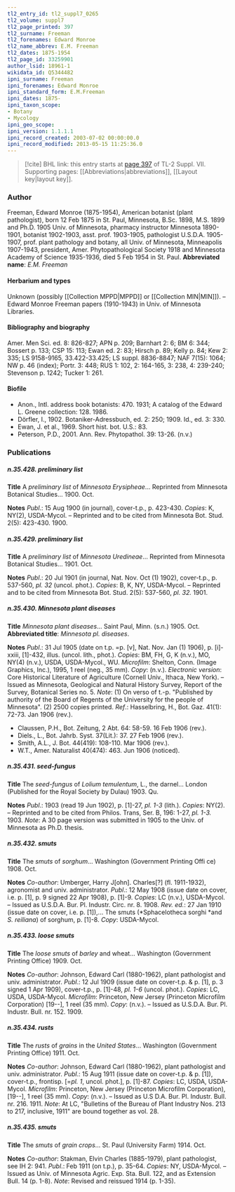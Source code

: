 ```yaml
---
tl2_entry_id: tl2_suppl7_0265
tl2_volume: suppl7
tl2_page_printed: 397
tl2_surname: Freeman
tl2_forenames: Edward Monroe
tl2_name_abbrev: E.M. Freeman
tl2_dates: 1875-1954
tl2_page_id: 33259901
author_lsid: 18961-1
wikidata_id: Q5344482
ipni_surname: Freeman
ipni_forenames: Edward Monroe
ipni_standard_form: E.M.Freeman
ipni_dates: 1875-
ipni_taxon_scope: 
- Botany
- Mycology
ipni_geo_scope: 
ipni_version: 1.1.1.1
ipni_record_created: 2003-07-02 00:00:00.0
ipni_record_modified: 2013-05-15 11:25:36.0
---
```



> [!cite] BHL link: this entry starts at [page 397](https://www.biodiversitylibrary.org/page/33259901) of TL-2 Suppl. VII.
> Supporting pages: [[Abbreviations|abbreviations]], [[Layout key|layout key]].

### Author

Freeman, Edward Monroe (1875-1954), American botanist (plant pathologist), born 12 Feb 1875 in St. Paul, Minnesota, B.Sc. 1898, M.S. 1899 and Ph.D. 1905 Univ. of Minnesota, pharmacy instructor Minnesota 1890-1901, botanist 1902-1903, asst. prof. 1903-1905, pathologist U.S.D.A. 1905-1907, prof. plant pathology and botany, all Univ. of Minnesota, Minneapolis 1907-1943, president, Amer. Phytopathological Society 1918 and Minnesota Academy of Science 1935-1936, died 5 Feb 1954 in St. Paul. 
**Abbreviated name**: *E.M. Freeman*

#### Herbarium and types

Unknown (possibly [[Collection MPPD|MPPD]] or [[Collection MIN|MIN]]). – Edward Monroe Freeman papers (1910-1943) in Univ. of Minnesota Libraries.

#### Bibliography and biography

Amer. Men Sci. ed. 8: 826-827; APN p. 209; Barnhart 2: 6; BM 6: 344; Bossert p. 133; CSP 15: 113; Ewan ed. 2: 83; Hirsch p. 89; Kelly p. 84; Kew 2: 335; LS 9158-9165, 33.422-33.425; LS suppl. 8836-8847; NAF 7(15): 1064; NW p. 46 (index); Portr. 3: 448; RUS 1: 102, 2: 164-165, 3: 238, 4: 239-240; Stevenson p. 1242; Tucker 1: 261.

#### Biofile

- Anon., Intl. address book botanists: 470. 1931; A catalog of the Edward L. Greene collection: 128. 1986.
- Dörfler, I., 1902. Botaniker-Adressbuch, ed. 2: 250; 1909. Id., ed. 3: 330.
- Ewan, J. et al., 1969. Short hist. bot. U.S.: 83.
- Peterson, P.D., 2001. Ann. Rev. Phytopathol. 39: 13-26. (n.v.)

### Publications

##### n.35.428. preliminary list

**Title**
A *preliminary list* of *Minnesota Erysipheae*... Reprinted from Minnesota Botanical Studies... 1900. Oct.

**Notes**
*Publ*.: 15 Aug 1900 (in journal), cover-t.p., p. 423-430. *Copies*: K, NY(2), USDA-Mycol. – Reprinted and to be cited from Minnesota Bot. Stud. 2(5): 423-430. 1900.

##### n.35.429. preliminary list

**Title**
A *preliminary list* of *Minnesota Uredineae*... Reprinted from Minnesota Botanical Studies... 1901. Oct.

**Notes**
*Publ*.: 20 Jul 1901 (in journal, Nat. Nov. Oct (1) 1902), cover-t.p., p. 537-560, *pl. 32* (uncol. phot.). *Copies*: B, K, NY, USDA-Mycol. – Reprinted and to be cited from Minnesota Bot. Stud. 2(5): 537-560, *pl. 32.* 1901.

##### n.35.430. Minnesota plant diseases

**Title**
*Minnesota plant diseases*... Saint Paul, Minn. (s.n.) 1905. Oct.
**Abbreviated title**: *Minnesota pl. diseases*.

**Notes**
*Publ*.: 31 Jul 1905 (date on t.p. =p. \[v\], Nat. Nov. Jan (1) 1906), p. \[i\]-xxiii, \[1\]-432, illus. (uncol. lith., phot.). *Copies*: BM, FH, G, K (n.v.), MO, NY(4) (n.v.), USDA, USDA-Mycol., WU. *Microfilm*: Shelton, Conn. (Image Graphics, Inc.), 1995, 1 reel (neg., 35 mm). *Copy*: (n.v.). *Electronic version*: Core Historical Literature of Agriculture (Cornell Univ., Ithaca, New York). – Issued as Minnesota, Geological and Natural History Survey, Report of the Survey, Botanical Series no. 5.
*Note*: (1) On verso of t.-p. "Published by authority of the Board of Regents of the University for the people of Minnesota". (2) 2500 copies printed.
*Ref*.: Hasselbring, H., Bot. Gaz. 41(1): 72-73. Jan 1906 (rev.).
- Claussen, P.H., Bot. Zeitung, 2 Abt. 64: 58-59. 16 Feb 1906 (rev.).
- Diels., L., Bot. Jahrb. Syst. 37(Lit.): 37. 27 Feb 1906 (rev.).
- Smith, A.L., J. Bot. 44(419): 108-110. Mar 1906 (rev.).
- W.T., Amer. Naturalist 40(474): 463. Jun 1906 (noticed).

##### n.35.431. seed-fungus

**Title**
The *seed-fungus* of *Lolium temulentum*, L., the darnel... London (Published for the Royal Society by Dulau) 1903. Qu.

**Notes**
*Publ*.: 1903 (read 19 Jun 1902), p. \[1\]-27, *pl. 1-3* (lith.). *Copies*: NY(2). – Reprinted and to be cited from Philos. Trans, Ser. B, 196: 1-27, *pl. 1-3.* 1903.
*Note*: A 30 page version was submitted in 1905 to the Univ. of Minnesota as Ph.D. thesis.

##### n.35.432. smuts

**Title**
The *smuts* of *sorghum*... Washington (Government Printing Offi ce) 1908. Oct.

**Notes**
*Co-author*: Umberger, Harry J\[ohn\]. Charles\[?\] (fl. 1911-1932), agronomist and univ. administrator.
*Publ*.: 12 May 1908 (issue date on cover, i.e. p. \[1\], p. 9 signed 22 Apr 1908), p. \[1\]-9. *Copies*: LC (n.v.), USDA-Mycol. – Issued as U.S.D.A. Bur. Pl. Industr. Circ. nr. 8. 1908.
*Rev. ed.*: 27 Jan 1910 (issue date on cover, i.e. p. \[1\]),... The smuts (*Sphacelotheca sorghi *and *S. reiliana*) of sorghum, p. \[1\]-8. *Copy*: USDA-Mycol.

##### n.35.433. loose smuts

**Title**
The *loose smuts* of *barley* and wheat... Washington (Government Printing Office) 1909. Oct.

**Notes**
*Co-author*: Johnson, Edward Carl (1880-1962), plant pathologist and univ. administrator.
*Publ*.: 12 Jul 1909 (issue date on cover-t.p. & p. \[1\], p. 3 signed 1 Apr 1909), cover-t.p., p. \[1\]-48, *pl. 1-6* (uncol. phot.). *Copies*: LC, USDA, USDA-Mycol. *Microfilm*: Princeton, New Jersey (Princeton Microfilm Corporation) \[19--\], 1 reel (35 mm). *Copy*: (n.v.). – Issued as U.S.D.A. Bur. Pl. Industr. Bull. nr. 152. 1909.

##### n.35.434. rusts

**Title**
The *rusts* of *grains* in the *United States*... Washington (Government Printing Office) 1911. Oct.

**Notes**
*Co-author*: Johnson, Edward Carl (1880-1962), plant pathologist and univ. administrator.
*Publ*.: 15 Aug 1911 (issue date on cover-t.p. & p. \[1\]), cover-t.p., frontisp. \[=*pl. 1*, uncol. phot.\], p. \[1\]-87. *Copies*: LC, USDA, USDA-Mycol. *Microfilm*: Princeton, New Jersey (Princeton Microfilm Corporation), \[19--\], 1 reel (35 mm). *Copy*: (n.v.). – Issued as U.S D.A. Bur. Pl. Industr. Bull. nr. 216. 1911.
*Note*: At LC, "Bulletins of the Bureau of Plant Industry Nos. 213 to 217, inclusive, 1911" are bound together as vol. 28.

##### n.35.435. smuts

**Title**
The *smuts* of *grain crops*... St. Paul (University Farm) 1914. Oct.

**Notes**
*Co-author*: Stakman, Elvin Charles (1885-1979), plant pathologist, see IH 2: 941.
*Publ*.: Feb 1911 (on t.p.), p. 35-64. *Copies*: NY, USDA-Mycol. – Issued as Univ. of Minnesota Agric. Exp. Sta. Bull. 122, and as Extension Bull. 14 (p. 1-8).
*Note*: Revised and reissued 1914 (p. 1-35).

